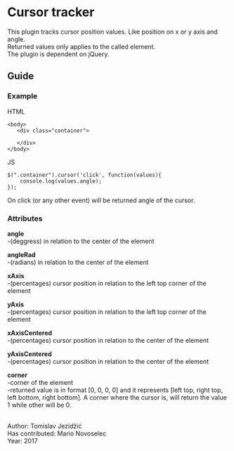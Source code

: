 # Cursor tracker

This plugin tracks cursor position values. Like position on x or y axis and angle.<br/>
Returned values only applies to the called element.<br/>
The plugin is dependent on jQuery.

## Guide

### Example

HTML
```
<body>
   <div class="container">
           
   </div>
</body>
```

JS
```
$(".container").cursor('click', function(values){
    console.log(values.angle);
});
```
On click (or any other event) will be returned angle of the cursor.

### Attributes

<b>angle</b><br/>
-(deggress) in relation to the center of the element

<b>angleRad</b><br/>
-(radians) in relation to the center of the element

<b>xAxis</b><br/>
-(percentages) cursor position in relation to the left top corner of the element

<b>yAxis</b><br/>
-(percentages) cursor position in relation to the left top corner of the element

<b>xAxisCentered</b><br/>
-(percentages) cursor position in relation to the center of the element

<b>yAxisCentered</b><br/>
-(percentages) cursor position in relation to the center of the element

<b>corner</b><br/>
-corner of the element<br/>
-returned value is in format [0, 0, 0, 0] and it represents [left top, right top, left bottom, right bottom]. A corner where the cursor is, will return the value 1 while other will be 0.

<br/>
 Author: Tomislav Jezidžić<br/>
 Has contributed: Mario Novoselec<br/>
 Year: 2017<br/>

